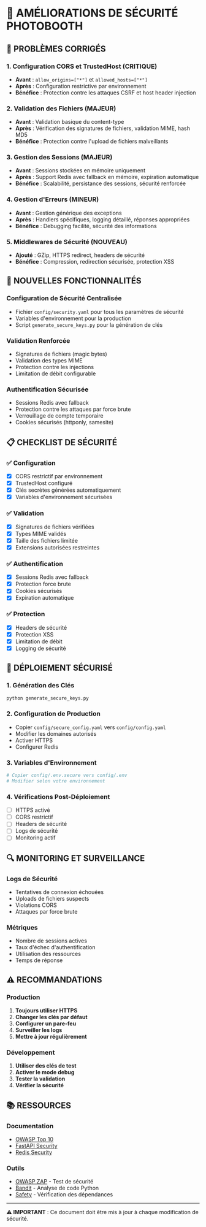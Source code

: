 # 🔐 AMÉLIORATIONS DE SÉCURITÉ PHOTOBOOTH

## 🚨 PROBLÈMES CORRIGÉS

### 1. **Configuration CORS et TrustedHost (CRITIQUE)**
- **Avant** : `allow_origins=["*"]` et `allowed_hosts=["*"]`
- **Après** : Configuration restrictive par environnement
- **Bénéfice** : Protection contre les attaques CSRF et host header injection

### 2. **Validation des Fichiers (MAJEUR)**
- **Avant** : Validation basique du content-type
- **Après** : Vérification des signatures de fichiers, validation MIME, hash MD5
- **Bénéfice** : Protection contre l'upload de fichiers malveillants

### 3. **Gestion des Sessions (MAJEUR)**
- **Avant** : Sessions stockées en mémoire uniquement
- **Après** : Support Redis avec fallback en mémoire, expiration automatique
- **Bénéfice** : Scalabilité, persistance des sessions, sécurité renforcée

### 4. **Gestion d'Erreurs (MINEUR)**
- **Avant** : Gestion générique des exceptions
- **Après** : Handlers spécifiques, logging détaillé, réponses appropriées
- **Bénéfice** : Debugging facilité, sécurité des informations

### 5. **Middlewares de Sécurité (NOUVEAU)**
- **Ajouté** : GZip, HTTPS redirect, headers de sécurité
- **Bénéfice** : Compression, redirection sécurisée, protection XSS

## 🔧 NOUVELLES FONCTIONNALITÉS

### Configuration de Sécurité Centralisée
- Fichier `config/security.yaml` pour tous les paramètres de sécurité
- Variables d'environnement pour la production
- Script `generate_secure_keys.py` pour la génération de clés

### Validation Renforcée
- Signatures de fichiers (magic bytes)
- Validation des types MIME
- Protection contre les injections
- Limitation de débit configurable

### Authentification Sécurisée
- Sessions Redis avec fallback
- Protection contre les attaques par force brute
- Verrouillage de compte temporaire
- Cookies sécurisés (httponly, samesite)

## 📋 CHECKLIST DE SÉCURITÉ

### ✅ Configuration
- [x] CORS restrictif par environnement
- [x] TrustedHost configuré
- [x] Clés secrètes générées automatiquement
- [x] Variables d'environnement sécurisées

### ✅ Validation
- [x] Signatures de fichiers vérifiées
- [x] Types MIME validés
- [x] Taille des fichiers limitée
- [x] Extensions autorisées restreintes

### ✅ Authentification
- [x] Sessions Redis avec fallback
- [x] Protection force brute
- [x] Cookies sécurisés
- [x] Expiration automatique

### ✅ Protection
- [x] Headers de sécurité
- [x] Protection XSS
- [x] Limitation de débit
- [x] Logging de sécurité

## 🚀 DÉPLOIEMENT SÉCURISÉ

### 1. **Génération des Clés**
```bash
python generate_secure_keys.py
```

### 2. **Configuration de Production**
- Copier `config/secure_config.yaml` vers `config/config.yaml`
- Modifier les domaines autorisés
- Activer HTTPS
- Configurer Redis

### 3. **Variables d'Environnement**
```bash
# Copier config/.env.secure vers config/.env
# Modifier selon votre environnement
```

### 4. **Vérifications Post-Déploiement**
- [ ] HTTPS activé
- [ ] CORS restrictif
- [ ] Headers de sécurité
- [ ] Logs de sécurité
- [ ] Monitoring actif

## 🔍 MONITORING ET SURVEILLANCE

### Logs de Sécurité
- Tentatives de connexion échouées
- Uploads de fichiers suspects
- Violations CORS
- Attaques par force brute

### Métriques
- Nombre de sessions actives
- Taux d'échec d'authentification
- Utilisation des ressources
- Temps de réponse

## ⚠️ RECOMMANDATIONS

### Production
1. **Toujours utiliser HTTPS**
2. **Changer les clés par défaut**
3. **Configurer un pare-feu**
4. **Surveiller les logs**
5. **Mettre à jour régulièrement**

### Développement
1. **Utiliser des clés de test**
2. **Activer le mode debug**
3. **Tester la validation**
4. **Vérifier la sécurité**

## 📚 RESSOURCES

### Documentation
- [OWASP Top 10](https://owasp.org/www-project-top-ten/)
- [FastAPI Security](https://fastapi.tiangolo.com/tutorial/security/)
- [Redis Security](https://redis.io/topics/security)

### Outils
- [OWASP ZAP](https://owasp.org/www-project-zap/) - Test de sécurité
- [Bandit](https://bandit.readthedocs.io/) - Analyse de code Python
- [Safety](https://pyup.io/safety/) - Vérification des dépendances

---

**⚠️ IMPORTANT** : Ce document doit être mis à jour à chaque modification de sécurité.
